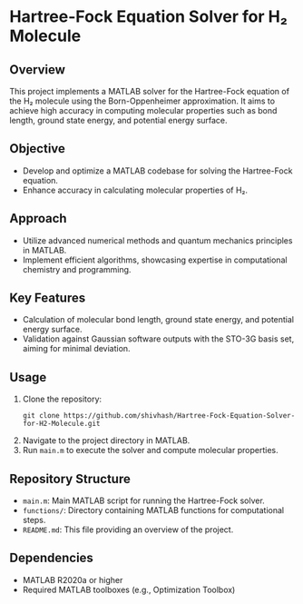 # Hartree-Fock Equation Solver for H₂ Molecule

## Overview
This project implements a MATLAB solver for the Hartree-Fock equation of the H₂ molecule using the Born-Oppenheimer approximation. It aims to achieve high accuracy in computing molecular properties such as bond length, ground state energy, and potential energy surface.

## Objective
- Develop and optimize a MATLAB codebase for solving the Hartree-Fock equation.
- Enhance accuracy in calculating molecular properties of H₂.

## Approach
- Utilize advanced numerical methods and quantum mechanics principles in MATLAB.
- Implement efficient algorithms, showcasing expertise in computational chemistry and programming.

## Key Features
- Calculation of molecular bond length, ground state energy, and potential energy surface.
- Validation against Gaussian software outputs with the STO-3G basis set, aiming for minimal deviation.

## Usage
1. Clone the repository:
   ```
   git clone https://github.com/shivhash/Hartree-Fock-Equation-Solver-for-H2-Molecule.git
   ```
2. Navigate to the project directory in MATLAB.
3. Run `main.m` to execute the solver and compute molecular properties.

## Repository Structure
- `main.m`: Main MATLAB script for running the Hartree-Fock solver.
- `functions/`: Directory containing MATLAB functions for computational steps.
- `README.md`: This file providing an overview of the project.

## Dependencies
- MATLAB R2020a or higher
- Required MATLAB toolboxes (e.g., Optimization Toolbox)
  
